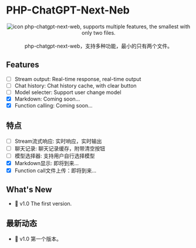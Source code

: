 # PHP-ChatGPT-Next-Neb
<div align="center">
<img src="./nextweb.jpg" alt="icon"/>
php-chatgpt-next-web, supports multiple features, the smallest with only two files.<br><br>
php-chatgpt-next-web，支持多种功能，最小的只有两个文件。</div>

## Features
- [ ] Stream output: Real-time response, real-time output
- [ ] Chat history: Chat history cache, with clear button
- [ ] Model selecter: Support user change model
- [x] Markdown: Coming soon…
- [x] Function calling: Coming soon…

## 特点
- [ ] Stream流式响应: 实时响应，实时输出
- [ ] 聊天记录: 聊天记录缓存，附带清空按钮
- [ ] 模型选择器: 支持用户自行选择模型
- [x] Markdown显示: 即将到来…
- [x] Function call文件上传：即将到来…

## What's New

- 🚀 v1.0 The first version.

## 最新动态

- 🚀 v1.0 第一个版本。

